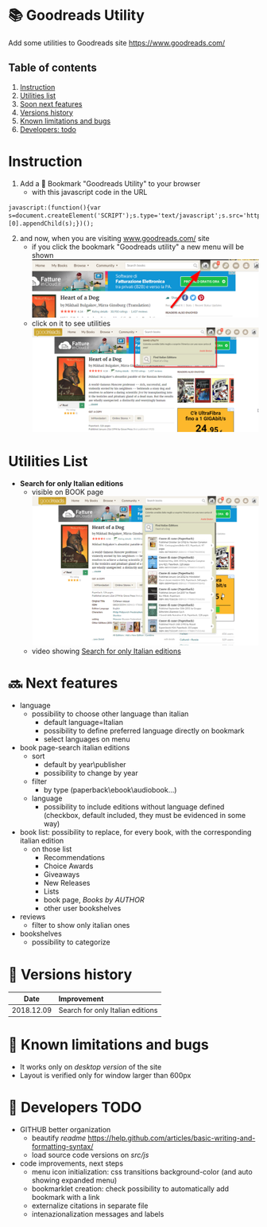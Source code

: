 # :books: Goodreads Utility
Add some utilities to Goodreads site https://www.goodreads.com/

## Table of contents
1. [Instruction](#instruction)
2. [Utilities list](#utilities)
3. [Soon next features](#utilitiesnext)
4. [Versions history](#versions)
5. [Known limitations and bugs](#bugs)
6. [Developers: todo](#devtodo)



# <a name="instruction">Instruction</a>
1) Add a :bookmark: Bookmark "Goodreads Utility" to your browser
   - with this javascript code in the URL
```
javascript:(function(){var s=document.createElement('SCRIPT');s.type='text/javascript';s.src='https://asamorini.github.io/goodreads.utility/dist/goodreads.utility.min.js';document.getElementsByTagName('head')[0].appendChild(s);})();
```
2) and now, when you are visiting www.goodreads.com/ site
   - if you click the bookmark "Goodreads utility" a new menu will be shown
      ![new menu](docs/images/menu.01.added.png)
   - click on it to see utilities
      ![new menu opened](docs/images/menu.02.opened.png)


# <a name="utilities">Utilities List</a>
* **Search for only Italian editions**
   * visible on BOOK page
         ![Search for Italian editions](docs/images/menu.bookPage.01.searchItalianEditions.png)
   * video showing [Search for only Italian editions](https://asamorini.github.io/goodreads.utility/docs/video/SearchItalianEditions.swf)



# <a name="utilitiesnext">:soon: Next features</a>
* language
   * possibility to choose other language than italian
      * default language=Italian
      * possibility to define preferred language directly on bookmark
      * select languages on menu
* book page-search italian editions
   * sort
      * default by year\publisher
      * possibility to change by year
   * filter
      * by type (paperback\ebook\audiobook\...)
   * language
      * possibility to include editions without language defined (checkbox, default included, they must be evidenced in some way)
* book list: possibility to replace, for every book, with the corresponding italian edition
   * on those list
      * Recommendations
      * Choice Awards
      * Giveaways
      * New Releases
      * Lists
      * book page, *Books by AUTHOR*
      * other user bookshelves
* reviews
   * filter to show only italian ones
* bookshelves
   * possibility to categorize



# <a name="versions">:date: Versions history</a>

| Date  | Improvement
| :---: | :---
| 2018.12.09  | Search for only Italian editions


# <a name="bugs">:bug: Known limitations and bugs</a>
* It works only on *desktop version* of the site
* Layout is verified only for window larger than 600px


# <a name="devtodo">:construction: Developers TODO</a>
* GITHUB better organization
   * beautify *readme* https://help.github.com/articles/basic-writing-and-formatting-syntax/
   * load source code versions on *src/js*
* code improvements, next steps
   * menu icon initialization: css transitions background-color (and auto showing expanded menu)
   * bookmarklet creation: check possibility to automatically add bookmark with a link
   * externalize citations in separate file
   * intenazionalization messages and labels
